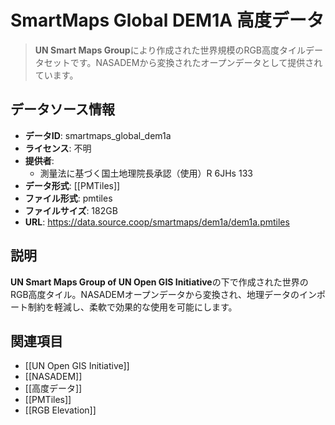 # SmartMaps Global DEM1A 高度データ

> **UN Smart Maps Group**により作成された世界規模のRGB高度タイルデータセットです。NASADEMから変換されたオープンデータとして提供されています。

## データソース情報

- **データID**: smartmaps_global_dem1a
- **ライセンス**: 不明
- **提供者**:
  - 測量法に基づく国土地理院長承認（使用）R 6JHs 133
- **データ形式**: [[PMTiles]]
- **ファイル形式**: pmtiles
- **ファイルサイズ**: 182GB
- **URL**: https://data.source.coop/smartmaps/dem1a/dem1a.pmtiles

## 説明

**UN Smart Maps Group of UN Open GIS Initiative**の下で作成された世界のRGB高度タイル。NASADEMオープンデータから変換され、地理データのインポート制約を軽減し、柔軟で効果的な使用を可能にします。

## 関連項目

- [[UN Open GIS Initiative]]
- [[NASADEM]]
- [[高度データ]]
- [[PMTiles]]
- [[RGB Elevation]]
